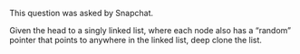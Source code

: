 This question was asked by Snapchat.

Given the head to a singly linked list, where each node also has a “random” pointer that points to anywhere in the linked list, deep clone the list.
